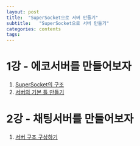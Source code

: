 ```yaml
---
layout: post
title:  "SuperSocket으로 서버 만들기"
subtitle:   "SuperSocket으로 서버 만들기"
categories: contents
tags: 
---
```


# 1강 - 에코서버를 만들어보자
1. [SuperSocket의 구조](https://hot-key.github.io/develop/2019/09/01/dev-csharp-supersocket1-1/)
2. [서버의 기본 틀 만들기](https://hot-key.github.io/develop/2019/09/01/dev-csharp-supersocket1-2/)

# 2강 - 채팅서버를 만들어보자
1. [서버 구조 구상하기](https://hot-key.github.io/develop/2019/09/24/dev-csharp-supersocket2-1/)

